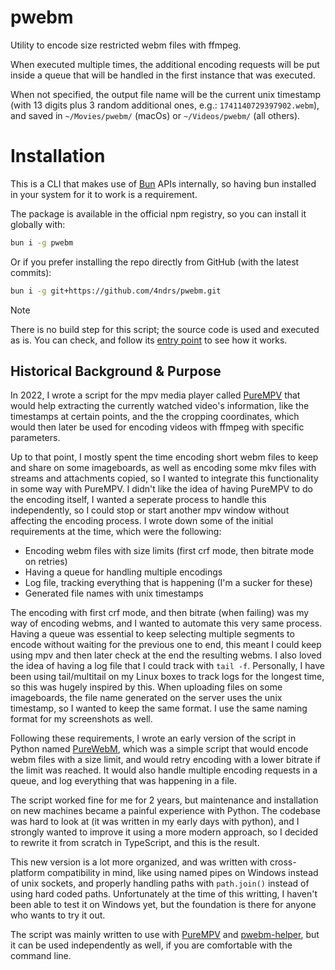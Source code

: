 # pwebm

Utility to encode size restricted webm files with ffmpeg.

When executed multiple times, the additional encoding requests will be put inside a queue that will be handled in the first instance that was executed.

When not specified, the output file name will be the current unix timestamp (with 13 digits plus 3 random additional ones, e.g.: `1741140729397902.webm`), and saved in `~/Movies/pwebm/` (macOs) or `~/Videos/pwebm/` (all others).

# Installation

This is a CLI that makes use of [Bun](https://bun.sh/) APIs internally, so having bun installed in your system for it to work is a requirement.

The package is available in the official npm registry, so you can install it globally with:

```bash
bun i -g pwebm
```

Or if you prefer installing the repo directly from GitHub (with the latest commits):

```bash
bun i -g git+https://github.com/4ndrs/pwebm.git
```

>[!NOTE]
>There is no build step for this script; the source code is used and executed as is. You can check, and follow its [entry point](./pwebm) to see how it works.

## Historical Background & Purpose

In 2022, I wrote a script for the mpv media player called [PureMPV](https://github.com/4ndrs/PureMPV) that would help extracting the currently watched video's information, like the timestamps at certain points, and the the cropping coordinates, which would then later be used for encoding videos with ffmpeg with specific parameters.

Up to that point, I mostly spent the time encoding short webm files to keep and share on some imageboards, as well as encoding some mkv files with streams and attachments copied, so I wanted to integrate this functionality in some way with PureMPV. I didn't like the idea of having PureMPV to do the encoding itself, I wanted a seperate process to handle this independently, so I could stop or start another mpv window without affecting the encoding process. I wrote down some of the initial requirements at the time, which were the following:

- Encoding webm files with size limits (first crf mode, then bitrate mode on retries)
- Having a queue for handling multiple encodings
- Log file, tracking everything that is happening (I'm a sucker for these)
- Generated file names with unix timestamps

The encoding with first crf mode, and then bitrate (when failing) was my way of encoding webms, and I wanted to automate this very same process. Having a queue was essential to keep selecting multiple segments to encode without waiting for the previous one to end, this meant I could keep using mpv and then later check at the end the resulting webms. I also loved the idea of having a log file that I could track with `tail -f`. Personally, I have been using tail/multitail on my Linux boxes to track logs for the longest time, so this was hugely inspired by this. When uploading files on some imageboards, the file name generated on the server uses the unix timestamp, so I wanted to keep the same format. I use the same naming format for my screenshots as well.

Following these requirements, I wrote an early version of the script in Python named [PureWebM](https://github.com/4ndrs/PureWebM), which was a simple script that would encode webm files with a size limit, and would retry encoding with a lower bitrate if the limit was reached. It would also handle multiple encoding requests in a queue, and log everything that was happening in a file.

The script worked fine for me for 2 years, but maintenance and installation on new machines became a painful experience with Python. The codebase was hard to look at (it was written in my early days with python), and I strongly wanted to improve it using a more modern approach, so I decided to rewrite it from scratch in TypeScript, and this is the result.

This new version is a lot more organized, and was written with cross-platform compatibility in mind, like using named pipes on Windows instead of unix sockets, and properly handling paths with `path.join()` instead of using hard coded paths. Unfortunately at the time of this writting, I haven't been able to test it on Windows yet, but the foundation is there for anyone who wants to try it out.

The script was mainly written to use with [PureMPV](https://github.com/4ndrs/PureMPV) and [pwebm-helper](https://github.com/4ndrs/pwebm-helper), but it can be used independently as well, if you are comfortable with the command line.
